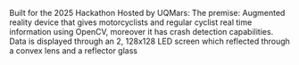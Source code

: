 Built for the 2025 Hackathon Hosted by UQMars:
The premise:
Augmented reality device that gives motorcyclists and regular cyclist real time information using OpenCV, moreover it has crash detection capabilities. Data is displayed through an 2, 128x128 LED screen which reflected through a convex lens and a reflector glass
